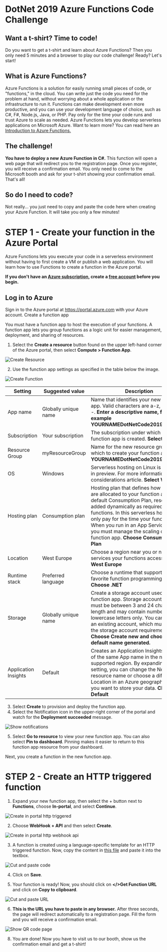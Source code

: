 # DotNet 2019 Azure Functions Code Challenge
## Want a t-shirt? Time to code!

Do you want to get a t-shirt and learn about Azure Functions? Then you only need 5 minutes and a browser to play our code challenge! Ready? Let's start!


## What is Azure Functions?
Azure Functions is a solution for easily running small pieces of code, or "functions," in the cloud. You can write just the code you need for the problem at hand, without worrying about a whole application or the infrastructure to run it. Functions can make development even more productive, and you can use your development language of choice, such as C#, F#, Node.js, Java, or PHP. Pay only for the time your code runs and trust Azure to scale as needed. Azure Functions lets you develop serverless applications on Microsoft Azure. Want to learn more? You can read here an [Introduction to Azure Functions.](https://docs.microsoft.com/en-us/azure/azure-functions/functions-overview)

## The challenge!
**You have to deploy a new Azure Function in C#.** This function will open a web page that will redirect you to the registration page. Once you register, you will receive a confirmation email. You only need to come to the Microsoft booth and ask for your t-shirt showing your confirmation email. That's all!

## So do I need to code?
Not really... you just need to copy and paste the code here when creating your Azure Function. It will take you only a few minutes!

# STEP 1 - Create your function in the Azure Portal

Azure Functions lets you execute your code in a serverless environment without having to first create a VM or publish a web application. You will learn how to use Functions to create a function in the Azure portal.

**If you don't have an [Azure subscription](https://docs.microsoft.com/azure/guides/developer/azure-developer-guide#understanding-accounts-subscriptions-and-billing), create a [free account](https://azure.microsoft.com/free/?ref=microsoft.com&utm_source=microsoft.com&utm_medium=docs&utm_campaign=visualstudio) before you begin.**

## Log in to Azure

Sign in to the Azure portal at https://portal.azure.com with your Azure account.
Create a function app

You must have a function app to host the execution of your functions. A function app lets you group functions as a logic unit for easier management, deployment, and sharing of resources.

1. Select the **Create a resource** button found on the upper left-hand corner of the Azure portal, then select **Compute > Function App**.

![Create Resource](https://docs.microsoft.com/en-us/azure/includes/media/functions-create-function-app-portal/function-app-create-flow.png)

2. Use the function app settings as specified in the table below the image.

![Create Function](https://docs.microsoft.com/en-us/azure/includes/media/functions-create-function-app-portal/function-app-create-flow2.png)

Setting | Suggested value |	Description
------- | --------------- | -----------
App name | Globally unique name | Name that identifies your new function app. Valid characters are a-z, 0-9, and -. **Enter a descriptive name, for example YOURNAMEDotNetCode2019Challenge**
Subscription | Your subscription | The subscription under which this new function app is created. **Select default**
Resource Group | myResourceGroup | Name for the new resource group in which to create your function app. **Enter YOURNAMEDotNetCode2019Challenge**
OS | Windows | Serverless hosting on Linux is currently in preview. For more information, see this considerations article. **Select WINDOWS**
Hosting plan | Consumption plan | Hosting plan that defines how resources are allocated to your function app. In the default Consumption Plan, resources are added dynamically as required by your functions. In this serverless hosting, you only pay for the time your functions run. When you run in an App Service plan, you must manage the scaling of your function app. **Choose Consumption Plan**
Location | West Europe | Choose a region near you or near other services your functions access. **Choose West Europe**
Runtime stack | Preferred language | Choose a runtime that supports your favorite function programming language. **Choose .NET**
Storage | Globally unique name | Create a storage account used by your function app. Storage account names must be between 3 and 24 characters in length and may contain numbers and lowercase letters only. You can also use an existing account, which must meets the storage account requirements. **Choose Create new and choose the default name generated.**
Application Insights | Default | Creates an Application Insights resource of the same App name in the nearest supported region. By expanding this setting, you can change the New resource name or choose a different Location in an Azure geography where you want to store your data. **Choose Default**

3. Select **Create** to provision and deploy the function app.
4. Select the Notification icon in the upper-right corner of the portal and watch for the **Deployment succeeded** message.

![Show notifications](https://docs.microsoft.com/en-us/azure/includes/media/functions-create-function-app-portal/function-app-create-notification.png)

5. Select **Go to resource** to view your new function app. You can also select **Pin to dashboard**. Pinning makes it easier to return to this function app resource from your dashboard.

Next, you create a function in the new function app.

# STEP 2 - Create an HTTP triggered function

1. Expand your new function app, then select the + button next to **Functions**, choose **In-portal**, and select **Continue**.

![Create in portal http triggered](https://docs.microsoft.com/en-us/azure/azure-functions/media/functions-create-first-azure-function/function-app-quickstart-choose-portal.png)

2. Choose **WebHook + API** and then select **Create**.

![Create in portal http webhook api](https://docs.microsoft.com/en-us/azure/azure-functions/media/functions-create-first-azure-function/function-app-quickstart-node-webhook.png)

3. A function  is created using a language-specific template for an HTTP triggered function. Now, copy the content in [this file](https://github.com/diegoparrilla/dotnet2019challenge/blob/master/Dotnet2019ChallengeTrigger.cs) and paste it into the textbox.

![Cut and paste code](https://github.com/diegoparrilla/dotnet2019challenge/blob/master/images/copy-paste-function.jpg)

4. Click on **Save**.


5. Your function is ready! Now, you should click on **</>Get Function URL** and click on **Copy to clipboard**.

![Cut and paste URL](https://github.com/diegoparrilla/dotnet2019challenge/blob/master/images/copy-paste-url.jpg)

6. **This is the URL you have to paste in any browser.** After three seconds, the page will redirect automatically to a registration page. Fill the form and you will receive a confirmation email.

![Show QR code page](https://github.com/diegoparrilla/dotnet2019challenge/blob/master/images/qr-code.jpg)


8. You are done! Now you have to visit us to our booth, show us the confirmation email and get a t-shirt!

